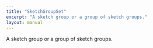 ```yaml
---
title: "SketchGroupSet"
excerpt: "A sketch group or a group of sketch groups."
layout: manual
---
```


A sketch group or a group of sketch groups.





